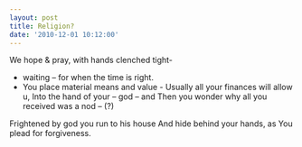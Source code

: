 ```yaml
---
layout: post
title: Religion?
date: '2010-12-01 10:12:00'
---
```


We hope & pray, with hands clenched tight-
- waiting – for when the time is right.
- You place material means and value -
Usually all your finances will allow u,
Into the hand of your – god – and
Then you wonder why all you received was a nod – (?)

Frightened by god you run to his house
And hide behind your hands, as
You plead for forgiveness.
